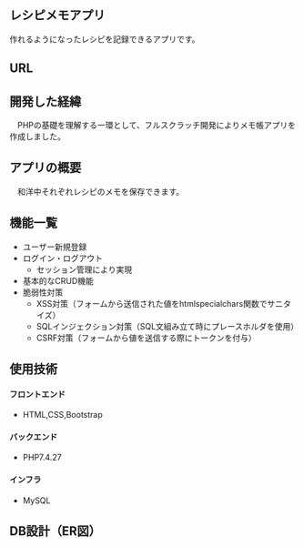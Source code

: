 ## レシピメモアプリ

 作れるようになったレシピを記録できるアプリです。


## URL


## 開発した経緯

　PHPの基礎を理解する一環として、フルスクラッチ開発によりメモ帳アプリを作成しました。


## アプリの概要
　和洋中それぞれレシピのメモを保存できます。

## 機能一覧
- ユーザー新規登録
- ログイン・ログアウト
  - セッション管理により実現
- 基本的なCRUD機能
- 脆弱性対策
  - XSS対策（フォームから送信された値をhtmlspecialchars関数でサニタイズ）
  - SQLインジェクション対策（SQL文組み立て時にプレースホルダを使用）
  - CSRF対策（フォームから値を送信する際にトークンを付与）

## 使用技術
#### フロントエンド
- HTML,CSS,Bootstrap

#### バックエンド
- PHP7.4.27

#### インフラ
- MySQL

## DB設計（ER図）
